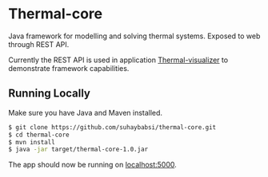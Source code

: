# Thermal-core

Java framework for modelling and solving thermal systems. Exposed to web through REST API. 

Currently the REST API is used in application [Thermal-visualizer](https://github.com/suhaybabsi/thermal-visualizer) to demonstrate framework capabilities.

## Running Locally

Make sure you have Java and Maven installed.

```sh
$ git clone https://github.com/suhaybabsi/thermal-core.git
$ cd thermal-core
$ mvn install
$ java -jar target/thermal-core-1.0.jar
```

The app should now be running on [localhost:5000](http://localhost:5000/).